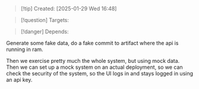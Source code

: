 
>[!tip] Created: [2025-01-29 Wed 16:48]

>[!question] Targets: 

>[!danger] Depends: 

Generate some fake data, do a fake commit to artifact where the api is running in ram.

Then we exercise pretty much the whole system, but using mock data.  Then we can set up a mock system on an actual deployment, so we can check the security of the system, so the UI logs in and stays logged in using an api key.